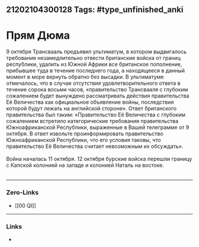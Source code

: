 21202104300128
Tags: #type_unfinished_anki
---
# Прям Дюма

9 октября Трансвааль предъявил ультиматум, в котором выдвигалось требование незамедлительно отвести британские войска от границ республики, удалить из Южной Африки все британское пополнение, прибывшее туда в течение последнего года, а находящееся в данный момент в море вернуть обратно без высадки. В ультиматуме отмечалось, что в случае отсутствия удовлетворительного ответа в течение сорока восьми часов, «правительство Трансвааля с глубоким сожалением будет вынуждено рассматривать действия правительства Её Величества как официальное объявление войны, последствия которой будут лежать на английской стороне». Ответ британского правительства был таким: «Правительство Её Величества с глубоким сожалением встретило категорические требования правительства Южноафриканской Республики, выраженные в Вашей телеграмме от 9 октября. В ответ извольте проинформировать правительство Южноафриканской Республики, что его условия таковы, что правительство Её Величества считает невозможным их обсуждать».<br><br>Война началась 11 октября. 12 октября бурские войска перешли границу с Капской колонией на западе и колонией Наталь на востоке.<br><br>

---
### Zero-Links
- [[00 QI]]
---
### Links
-